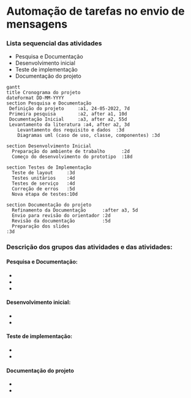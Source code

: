 # Automação de tarefas no envio de mensagens

### Lista sequencial das atividades

- Pesquisa e Documentação
- Desenvolvimento inicial
- Teste de implementação
- Documentação do projeto

```mermaid
gantt
title Cronograma do projeto
dateFormat DD-MM-YYYY
section Pesquisa e Documentação
 Definição do projeto     :a1, 24-05-2022, 7d
 Primeira pesquisa        :a2, after a1, 10d
 Documentação Inicial     :a3, after a2, 55d
 Levantamento da literatura :a4, after a2, 3d
	Levantamento dos requisito e dados	:3d
	Diagramas uml (caso de uso, classe, componentes) :3d

section Desenvolvimento Inicial
  Preparação do ambiente de trabalho      :2d
  Começo do desenvolvimento do prototipo  :18d

section Testes de Implementação
  Teste de layout     :3d
  Testes unitários    :4d
  Testes de serviço   :4d
  Correção de erros   :5d
  Nova etapa de testes:10d
  
section Documentação do projeto
  Refinamento da Documentação      :after a3, 5d
  Envio para revisão do orientador :2d
  Revisão da documentação          :5d
  Preparação dos slides												:3d

```
### Descrição dos grupos das atividades e das atividades:
#### **Pesquisa e Documentação:**
- 
- 
- 
#### **Desenvolvimento inicial:**
- 
- 
#### **Teste de implementação:**
- 
- 
#### **Documentação do projeto**
- 
-
